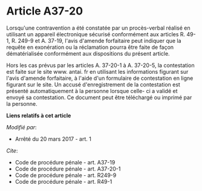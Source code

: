 # Article A37-20

Lorsqu'une contravention a été constatée par un procès-verbal réalisé en utilisant un appareil électronique sécurisé
conformément aux articles R. 49-1, R. 249-9 et A. 37-19, l'avis d'amende forfaitaire peut indiquer que la requête en
exonération ou la réclamation pourra être faite de façon dématérialisée conformément aux dispositions du présent article.

Hors les cas prévus par les articles A. 37-20-1 à A. 37-20-5, la contestation est faite sur le site  www. antai. fr en
utilisant les informations figurant sur l'avis d'amende forfaitaire, à l'aide d'un formulaire de contestation en ligne
figurant sur le site. Un accusé d'enregistrement de la contestation est présenté automatiquement à la personne lorsque celle-
ci a validé et envoyé sa contestation. Ce document peut être téléchargé ou imprimé par la personne.

**Liens relatifs à cet article**

_Modifié par_:

  - Arrêté du 20 mars 2017 - art. 1

_Cite_:

  - Code de procédure pénale - art. A37-19
  - Code de procédure pénale - art. A37-20-1
  - Code de procédure pénale - art. R249-9
  - Code de procédure pénale - art. R49-1
